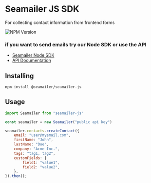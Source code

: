 # Seamailer JS SDK
For collecting contact information from frontend forms

![NPM Version](https://img.shields.io/npm/v/%40seamailer%2Fseamailer-js)

### if you want to send emails try our Node SDK or use the API
- [Seamailer Node SDK](https://www.npmjs.com/package/seamailer-nodejs)
- [API Documentation](https://developers.seamailer.app)

## Installing
```shell
npm install @seamailer/seamailer-js
```
## Usage

```javascript
import Seamailer from "seamailer-js"

const seamailer = new Seamailer("public api key")

seamailer.contacts.createContact({
    email: "user@myemail.com",
    firstName: "John",
    lastName: "Doe",
    company: "Acme Inc.",
    tags: "tag1, tag2",
    customFields: {
        field1: "value1",
        field2: "value2",
    },
}).then();

```